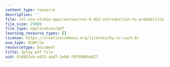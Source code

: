 ```yaml
---
content_type: resource
description: ''
file: /ol-ocw-studio-app/courses/res-6-012-introduction-to-probability-spring-2018/914923cbe832abd71eb8f8f590b5e027_fBfMIVXc_OM.pdf
file_size: 25080
file_type: application/pdf
learning_resource_types: []
license: https://creativecommons.org/licenses/by-nc-sa/4.0/
ocw_type: OCWFile
resourcetype: Document
title: 3play pdf file
uid: 914923cb-e832-abd7-1eb8-f8f590b5e027
---
```

